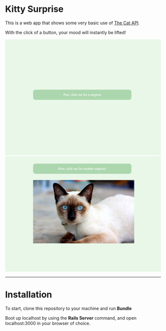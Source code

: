 # Kitty Surprise

This is a web app that shows some very basic use of [The Cat API](https://thecatapi.com/). 

With the click of a button, your mood will instantly be lifted! 

<img src="images/img1.png" alt="Screenshot"/>
<img src="images/img2.png" alt="Screenshot"/>

---

# Installation

To start, clone this repository to your machine and run **Bundle**

Boot up localhost by using the **Rails Server** command, and open localhost:3000 in your browser of choice. 

